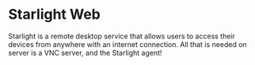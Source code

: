 # Starlight Web

Starlight is a remote desktop service that allows users to access their devices from anywhere with an internet connection. All that is needed on server is a VNC server, and the Starlight agent!

